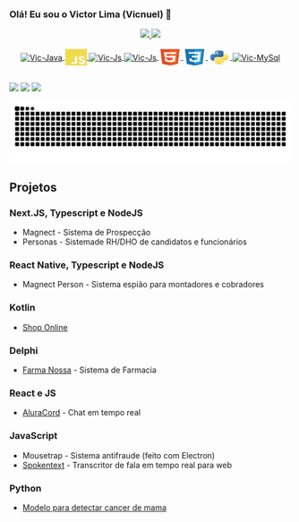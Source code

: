 ### Olá! Eu sou o Victor Lima (Vicnuel) 👋

<div align="center">
  <a href="https://github.com/vicnuel">
  <img height="180em" src="https://github-readme-stats.vercel.app/api?username=vicnuel&show_icons=true&theme=dracula&include_all_commits=true&count_private=true"/>
    
  <img height="180em" src="https://github-readme-stats.vercel.app/api/top-langs/?username=vicnuel&layout=compact&langs_count=7&theme=dracula"/>
</div>
<div style="display: inline_block" align="center"><br>
  <img align="center" alt="Vic-Java" height="30" width="40" src="https://cdn.jsdelivr.net/gh/devicons/devicon/icons/java/java-original.svg" />
  <img align="center" alt="Vic-Js" height="30" width="40" src="https://raw.githubusercontent.com/devicons/devicon/master/icons/javascript/javascript-plain.svg">
  <img align="center" alt="Vic-Js" height="30" width="40" src="https://cdn.jsdelivr.net/gh/devicons/devicon/icons/nodejs/nodejs-original.svg" />
  <img align="center" alt="Vic-Js" height="30" width="40" src="https://cdn.jsdelivr.net/gh/devicons/devicon/icons/react/react-original-wordmark.svg" />
  <img align="center" alt="vic-HTML" height="30" width="40" src="https://raw.githubusercontent.com/devicons/devicon/master/icons/html5/html5-original.svg">
  <img align="center" alt="Vic-CSS" height="30" width="40" src="https://raw.githubusercontent.com/devicons/devicon/master/icons/css3/css3-original.svg">
  <img align="center" alt="Vic-Python" height="30" width="40" src="https://raw.githubusercontent.com/devicons/devicon/master/icons/python/python-original.svg">
<!--   <img align="center" alt="Vic-C" height="30" width="40" src="https://cdn.jsdelivr.net/gh/devicons/devicon/icons/c/c-original.svg" /> -->
<!--   <img align="center" alt="Vic-Cpp" height="30" width="40" src="https://cdn.jsdelivr.net/gh/devicons/devicon/icons/cplusplus/cplusplus-original.svg" /> -->
<!--   <img align="center" alt="Vic-Godot" height="30" width="40" src="https://cdn.jsdelivr.net/gh/devicons/devicon/icons/godot/godot-original-wordmark.svg" /> -->
  <img align="center" alt="Vic-MySql" height="30" width="40" src="https://cdn.jsdelivr.net/gh/devicons/devicon/icons/mysql/mysql-original.svg" />
<!--   <img align="right" alt="Vic-pic" height="150" style="border-radius:50px;" src="https://github.com/vicnuel/vicnuel/blob/main/avatar.png"> -->
</div>
  
  ##
 
<div> 
  <a href="https://www.instagram.com/vicnuel.dev/" target="_blank"><img src="https://img.shields.io/badge/-Instagram-%23E4405F?style=for-the-badge&logo=instagram&logoColor=white" target="_blank"></a>
  <a href = "mailto:victorlgithub@gmail.com"><img src="https://img.shields.io/badge/-Gmail-%23333?style=for-the-badge&logo=gmail&logoColor=white" target="_blank"></a>
  <a href="https://www.linkedin.com/in/vicnuel" target="_blank"><img src="https://img.shields.io/badge/-LinkedIn-%230077B5?style=for-the-badge&logo=linkedin&logoColor=white" target="_blank"></a> 
 
  ![Snake animation](https://github.com/vicnuel/vicnuel/blob/output/github-contribution-grid-snake-dark.svg)
 
</div>


## Projetos

### Next.JS, Typescript e NodeJS
  - Magnect - Sistema de Prospecção
  - Personas - Sistemade RH/DHO de candidatos e funcionários

### React Native, Typescript e NodeJS
  - Magnect Person - Sistema espião para montadores e cobradores 

### Kotlin
  - [Shop Online](https://github.com/vicnuel/Shop) 

### Delphi
  - [Farma Nossa](https://github.com/vicnuel/FarmaNossa) - Sistema de Farmacia

### React e JS
  - [AluraCord](https://github.com/vicnuel/aluracord) - Chat em tempo real

### JavaScript  
  - Mousetrap - Sistema antifraude (feito com Electron)
  - [Spokentext](https://github.com/vicnuel/SpokenText) - Transcritor de fala em tempo real para web

### Python
 - [Modelo para detectar cancer de mama](https://github.com/vicnuels/cancer-de-mama-knn)
